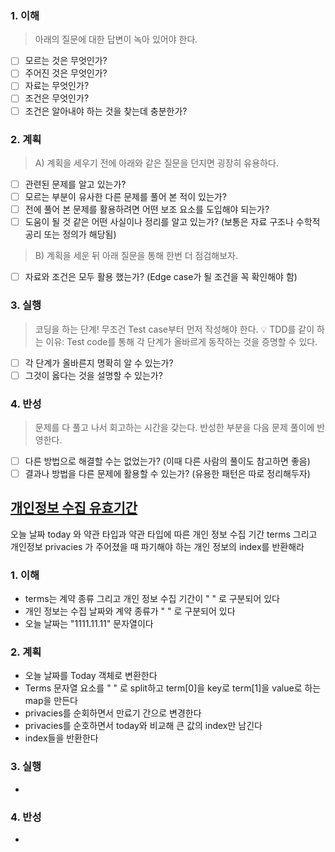### 1. 이해
> 아래의 질문에 대한 답변이 녹아 있어야 한다.

- [ ] 모르는 것은 무엇인가?
- [ ] 주어진 것은 무엇인가?
- [ ] 자료는 무엇인가?
- [ ] 조건은 무엇인가?
- [ ] 조건은 알아내야 하는 것을 찾는데 충분한가?

### 2. 계획
> A) 계획을 세우기 전에 아래와 같은 질문을 던지면 굉장히 유용하다.

- [ ] 관련된 문제를 알고 있는가?
- [ ] 모르는 부분이 유사한 다른 문제를 풀어 본 적이 있는가?
- [ ] 전에 풀어 본 문제를 활용하려면 어떤 보조 요소를 도입해야 되는가?
- [ ] 도움이 될 것 같은 어떤 사실이나 정리를 알고 있는가? (보통은 자료 구조나 수학적 공리 또는 정의가 해당됨)

> B) 계획을 세운 뒤 아래 질문을 통해 한번 더 점검해보자.

- [ ] 자료와 조건은 모두 활용 했는가? (Edge case가 될 조건을 꼭 확인해야 함)

### 3. 실행
> 코딩을 하는 단계! 무조건 Test case부터 먼저 작성해야 한다.
💡 TDD를 같이 하는 이유: Test code를 통해 각 단계가 올바르게 동작하는 것을 증명할 수 있다.

- [ ] 각 단계가 올바른지 명확히 알 수 있는가?
- [ ] 그것이 옳다는 것을 설명할 수 있는가?

### 4. 반성
> 문제를 다 풀고 나서 회고하는 시간을 갖는다. 반성한 부분을 다음 문제 풀이에 반영한다.

- [ ] 다른 방법으로 해결할 수는 없었는가? (이때 다른 사람의 풀이도 참고하면 좋음)
- [ ] 결과나 방법을 다른 문제에 활용할 수 있는가? (유용한 패턴은 따로 정리해두자)

## [개인정보 수집 유효기간](https://school.programmers.co.kr/learn/courses/30/lessons/150370)
오늘 날짜 today 와 약관 타입과 약관 타입에 따른 개인 정보 수집 기간 terms 그리고 개인정보 privacies 가 주어졌을 때 
파기해야 하는 개인 정보의 index를 반환해라 

### 1. 이해
- terms는 계약 종류 그리고 개인 정보 수집 기간이 " " 로 구분되어 있다 
- 개인 정보는 수집 날짜와 계약 종류가 " " 로 구분되어 있다 
- 오늘 날짜는 "1111.11.11" 문자열이다 

### 2. 계획
- 오늘 날짜를 Today 객체로 변환한다 
- Terms 문자열 요소를 " " 로 split하고 term[0]을 key로 term[1]을 value로 하는 map을 만든다 
- privacies를 순회하면서 만료기 간으로 변경한다
- privacies를 순호하면서 today와 비교해 큰 값의 index만 남긴다 
- index들을 반환한다 

### 3. 실행
- 

### 4. 반성
-
